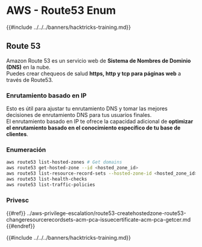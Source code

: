 # AWS - Route53 Enum

{{#include ../../../banners/hacktricks-training.md}}

## Route 53

Amazon Route 53 es un servicio web de **Sistema de Nombres de Dominio (DNS)** en la nube.\
Puedes crear chequeos de salud **https, http y tcp para páginas web** a través de Route53.

### Enrutamiento basado en IP <a href="#routing-policy-ipbased" id="routing-policy-ipbased"></a>

Esto es útil para ajustar tu enrutamiento DNS y tomar las mejores decisiones de enrutamiento DNS para tus usuarios finales.\
El enrutamiento basado en IP te ofrece la capacidad adicional de **optimizar el enrutamiento basado en el conocimiento específico de tu base de clientes**.

### Enumeración
```bash
aws route53 list-hosted-zones # Get domains
aws route53 get-hosted-zone --id <hosted_zone_id>
aws route53 list-resource-record-sets --hosted-zone-id <hosted_zone_id> # Get all records
aws route53 list-health-checks
aws route53 list-traffic-policies
```
### Privesc

{{#ref}}
../aws-privilege-escalation/route53-createhostedzone-route53-changeresourcerecordsets-acm-pca-issuecertificate-acm-pca-getcer.md
{{#endref}}

{{#include ../../../banners/hacktricks-training.md}}
